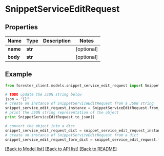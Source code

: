 # SnippetServiceEditRequest


## Properties

Name | Type | Description | Notes
------------ | ------------- | ------------- | -------------
**name** | **str** |  | [optional] 
**body** | **str** |  | [optional] 

## Example

```python
from forester_client.models.snippet_service_edit_request import SnippetServiceEditRequest

# TODO update the JSON string below
json = "{}"
# create an instance of SnippetServiceEditRequest from a JSON string
snippet_service_edit_request_instance = SnippetServiceEditRequest.from_json(json)
# print the JSON string representation of the object
print SnippetServiceEditRequest.to_json()

# convert the object into a dict
snippet_service_edit_request_dict = snippet_service_edit_request_instance.to_dict()
# create an instance of SnippetServiceEditRequest from a dict
snippet_service_edit_request_form_dict = snippet_service_edit_request.from_dict(snippet_service_edit_request_dict)
```
[[Back to Model list]](../README.md#documentation-for-models) [[Back to API list]](../README.md#documentation-for-api-endpoints) [[Back to README]](../README.md)


